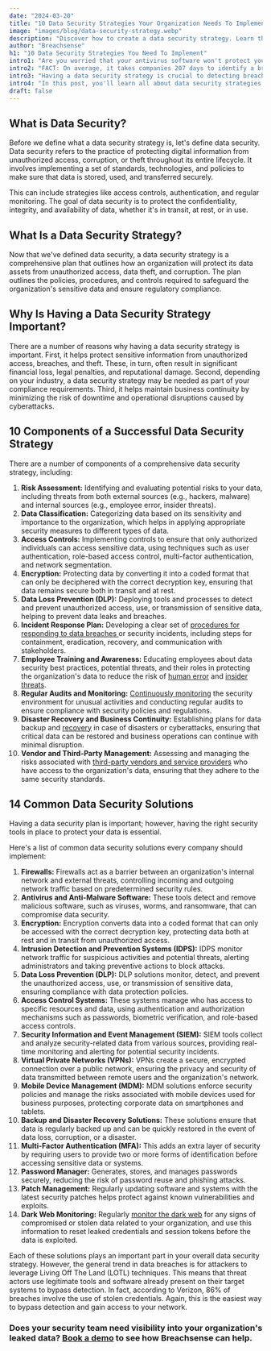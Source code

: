 ```yaml
---
date: "2024-03-20"
title: "10 Data Security Strategies Your Organization Needs To Implement"
image: "images/blog/data-security-strategy.webp"
description: "Discover how to create a data security strategy. Learn the ten components of a comprehensive data security strategy."
author: "Breachsense"
h1: "10 Data Security Strategies You Need To Implement"
intro1: "Are you worried that your antivirus software won't protect your organization from a data breach? Do you have a cybersecurity risk management plan in place to protect your data?"
intro2: "FACT: On average, it takes companies 207 days to identify a breach and then another 73 days to contain it ([IBM](https://www.ibm.com/reports/data-breach))."
intro3: "Having a data security strategy is crucial to detecting breaches early and minimizing their impact."
intro4: "In this post, you'll learn all about data security strategies as well as the technical solutions every organization should implement."
draft: false
---
```

## What is Data Security?

Before we define what a data security strategy is, let\'s define data security. Data security refers to the practice of protecting digital information from unauthorized access, corruption, or theft throughout its entire lifecycle. It involves implementing a set of standards, technologies, and policies to make sure that data is stored, used, and transferred securely.

This can include strategies like access controls, authentication, and regular monitoring. The goal of data security is to protect the confidentiality, integrity, and availability of data, whether it's in transit, at rest, or in use.

## What Is a Data Security Strategy?

Now that we've defined data security, a data security strategy is a comprehensive plan that outlines how an organization will protect its data assets from unauthorized access, data theft, and corruption. The plan outlines the policies, procedures, and controls required to safeguard the organization's sensitive data and ensure regulatory compliance.

## Why Is Having a Data Security Strategy Important?

There are a number of reasons why having a data security strategy is important. First, it helps protect sensitive information from unauthorized access, breaches, and theft. These, in turn, often result in significant financial loss, legal penalties, and reputational damage. Second, depending on your industry, a data security strategy may be needed as part of your compliance requirements. Third, it helps maintain business continuity by minimizing the risk of downtime and operational disruptions caused by cyberattacks.

## 10 Components of a Successful Data Security Strategy

There are a number of components of a comprehensive data security strategy, including:

1. **Risk Assessment:** Identifying and evaluating potential risks to your data, including threats from both external sources (e.g., hackers, malware) and internal sources (e.g., employee error, insider threats).
2. **Data Classification:** Categorizing data based on its sensitivity and importance to the organization, which helps in applying appropriate security measures to different types of data.
3. **Access Controls:** Implementing controls to ensure that only authorized individuals can access sensitive data, using techniques such as user authentication, role-based access control, multi-factor authentication, and network segmentation.
4. **Encryption:** Protecting data by converting it into a coded format that can only be deciphered with the correct decryption key, ensuring that data remains secure both in transit and at rest.
5. **Data Loss Prevention (DLP):** Deploying tools and processes to detect and prevent unauthorized access, use, or transmission of sensitive data, helping to prevent data leaks and breaches.
6. **Incident Response Plan:** Developing a clear set of [ procedures for responding to data breaches ](https://www.breachsense.com/blog/data-breach-response/)or security incidents, including steps for containment, eradication, recovery, and communication with stakeholders.
7. **Employee Training and Awareness:** Educating employees about data security best practices, potential threats, and their roles in protecting the organization's data to reduce the risk of [human error](https://www.breachsense.com/blog/data-breach-human-error/) and [insider threats](https://www.breachsense.com/blog/insider-threat-data-breach/).
8. **Regular Audits and Monitoring:** [Continuously monitoring](https://www.breachsense.com/blog/how-to-find-data-breaches/) the security environment for unusual activities and conducting regular audits to ensure compliance with security policies and regulations.
9. **Disaster Recovery and Business Continuity:** Establishing plans for data backup and [recovery](https://www.breachsense.com/blog/how-to-find-data-breaches/) in case of disasters or cyberattacks, ensuring that critical data can be restored and business operations can continue with minimal disruption.
10. **Vendor and Third-Party Management:** Assessing and managing the risks associated with [third-party vendors and service providers](https://www.breachsense.com/blog/third-party-data-breach/) who have access to the organization's data, ensuring that they adhere to the same security standards.

## 14 Common Data Security Solutions

Having a data security plan is important; however, having the right security tools in place to protect your data is essential.

Here's a list of common data security solutions every company should implement:

1. **Firewalls:** Firewalls act as a barrier between an organization's internal network and external threats, controlling incoming and outgoing network traffic based on predetermined security rules.
2. **Antivirus and Anti-Malware Software:** These tools detect and remove malicious software, such as viruses, worms, and ransomware, that can compromise data security.
3. **Encryption:** Encryption converts data into a coded format that can only be accessed with the correct decryption key, protecting data both at rest and in transit from unauthorized access.
4. **Intrusion Detection and Prevention Systems (IDPS):** IDPS monitor network traffic for suspicious activities and potential threats, alerting administrators and taking preventive actions to block attacks.
5. **Data Loss Prevention (DLP):** DLP solutions monitor, detect, and prevent the unauthorized access, use, or transmission of sensitive data, ensuring compliance with data protection policies.
6. **Access Control Systems:** These systems manage who has access to specific resources and data, using authentication and authorization mechanisms such as passwords, biometric verification, and role-based access controls.
7. **Security Information and Event Management (SIEM):** SIEM tools collect and analyze security-related data from various sources, providing real-time monitoring and alerting for potential security incidents.
8. **Virtual Private Networks (VPNs):** VPNs create a secure, encrypted connection over a public network, ensuring the privacy and security of data transmitted between remote users and the organization's network.
9. **Mobile Device Management (MDM):** MDM solutions enforce security policies and manage the risks associated with mobile devices used for business purposes, protecting corporate data on smartphones and tablets.
10. **Backup and Disaster Recovery Solutions:** These solutions ensure that data is regularly backed up and can be quickly restored in the event of data loss, corruption, or a disaster.
11. **Multi-Factor Authentication (MFA):** This adds an extra layer of security by requiring users to provide two or more forms of identification before accessing sensitive data or systems.
12. **Password Manager:** Generates, stores, and manages passwords securely, reducing the risk of password reuse and phishing attacks.
13. **Patch Management:** Regularly updating software and systems with the latest security patches helps protect against known vulnerabilities and exploits.
14. **Dark Web Monitoring:** Regularly [monitor the dark web](https://www.breachsense.com/dark-web-monitoring/) for any signs of compromised or stolen data related to your organization, and use this information to reset leaked credentials and session tokens before the data is exploited.

Each of these solutions plays an important part in your overall data security strategy. However, the general trend in data breaches is for attackers to leverage Living Off The Land (LOTL) techniques. This means that threat actors use legitimate tools and software already present on their target systems to bypass detection. In fact, according to Verizon, 86% of breaches involve the use of stolen credentials. Again, this is the easiest way to bypass detection and gain access to your network.

### Does your security team need visibility into your organization's leaked data? [Book a demo](https://www.breachsense.com/book-demo/) to see how Breachsense can help.
